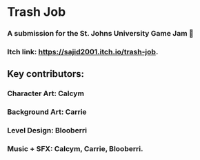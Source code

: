 # Trash Job

### A submission for the St. Johns University Game Jam 🦝

### Itch link: https://sajid2001.itch.io/trash-job.

## Key contributors:
### Character Art: Calcym
### Background Art: Carrie
### Level Design: Blooberri
### Music + SFX: Calcym, Carrie, Blooberri.


